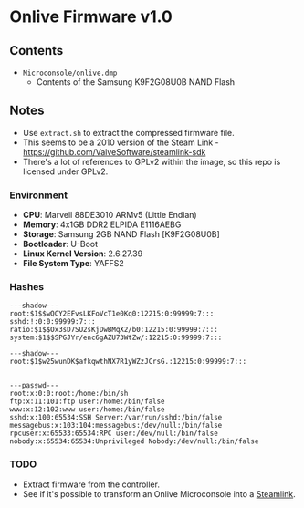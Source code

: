 # Onlive Firmware v1.0

## Contents
 - `Microconsole/onlive.dmp`
    - Contents of the Samsung K9F2G08U0B NAND Flash

## Notes

 - Use `extract.sh` to extract the compressed firmware file.
 - This seems to be a 2010 version of the Steam Link - https://github.com/ValveSoftware/steamlink-sdk
 - There's a lot of references to GPLv2 within the image, so this repo is licensed under GPLv2.

### Environment

 - **CPU**: Marvell 88DE3010 ARMv5 (Little Endian)
 - **Memory**: 4x1GB DDR2 ELPIDA E1116AEBG
 - **Storage**: Samsung 2GB NAND Flash [K9F2G08U0B]
 - **Bootloader**: U-Boot
 - **Linux Kernel Version**: 2.6.27.39
 - **File System Type**: YAFFS2

### Hashes

```
---shadow---
root:$1$$wQCY2EFvsLKFoVcT1e0Kq0:12215:0:99999:7:::
sshd:!:0:0:99999:7:::
ratio:$1$$Ox3sD7SU2sKjDwBMqX2/b0:12215:0:99999:7:::
system:$1$$SPGJYr/enc6gAZU73WtZw/:12215:0:99999:7:::

---shadow---
root:$1$w25wunDK$afkqwthNX7R1yWZzJCrsG.:12215:0:99999:7:::


---passwd---
root:x:0:0:root:/home:/bin/sh
ftp:x:11:101:ftp user:/home:/bin/false
www:x:12:102:www user:/home:/bin/false
sshd:x:100:65534:SSH Server:/var/run/sshd:/bin/false
messagebus:x:103:104:messagebus:/dev/null:/bin/false
rpcuser:x:65533:65534:RPC user:/dev/null:/bin/false
nobody:x:65534:65534:Unprivileged Nobody:/dev/null:/bin/false
```

### TODO
 - Extract firmware from the controller.
 - See if it's possible to transform an Onlive Microconsole into a [Steamlink](https://www.youtube.com/watch?v=uOa-ObWPAKg).